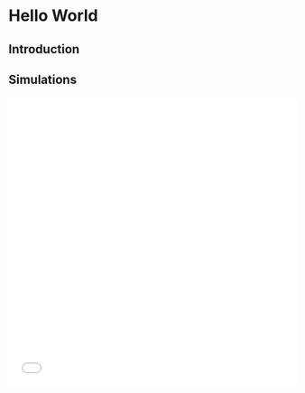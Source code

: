 # Hello World
## Introduction
## Simulations
<iframe width="512" height="512" seamless="seamless" frameBorder="0" scrolling="yes" src="visualization/CompEros2.html"></iframe>
